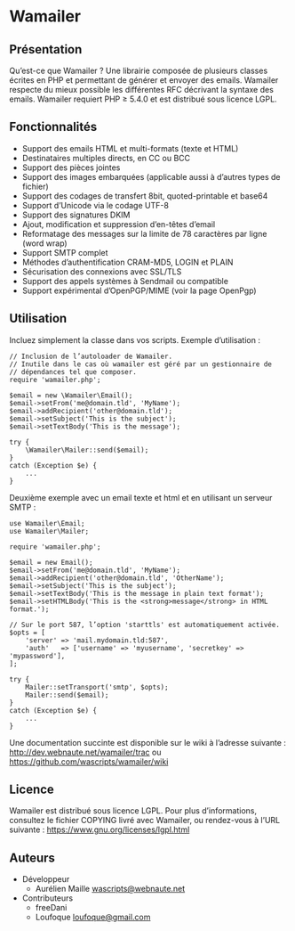 ﻿
Wamailer
==========

Présentation
--------------

Qu’est-ce que Wamailer ? Une librairie composée de plusieurs classes écrites en
PHP et permettant de générer et envoyer des emails.
Wamailer respecte du mieux possible les différentes RFC décrivant la syntaxe des
emails.
Wamailer requiert PHP ≥ 5.4.0 et est distribué sous licence LGPL.


Fonctionnalités
-----------------

 * Support des emails HTML et multi-formats (texte et HTML)
 * Destinataires multiples directs, en CC ou BCC
 * Support des pièces jointes
 * Support des images embarquées (applicable aussi à d’autres types de fichier)
 * Support des codages de transfert 8bit, quoted-printable et base64
 * Support d’Unicode via le codage UTF-8
 * Support des signatures DKIM
 * Ajout, modification et suppression d’en-têtes d’email
 * Reformatage des messages sur la limite de 78 caractères par ligne (word wrap)
 * Support SMTP complet
 * Méthodes d’authentification CRAM-MD5, LOGIN et PLAIN
 * Sécurisation des connexions avec SSL/TLS
 * Support des appels systèmes à Sendmail ou compatible
 * Support expérimental d’OpenPGP/MIME (voir la page OpenPgp)


Utilisation
-------------

Incluez simplement la classe dans vos scripts.
Exemple d’utilisation :

    // Inclusion de l’autoloader de Wamailer.
    // Inutile dans le cas où wamailer est géré par un gestionnaire de
    // dépendances tel que composer.
    require 'wamailer.php';

    $email = new \Wamailer\Email();
    $email->setFrom('me@domain.tld', 'MyName');
    $email->addRecipient('other@domain.tld');
    $email->setSubject('This is the subject');
    $email->setTextBody('This is the message');

    try {
        \Wamailer\Mailer::send($email);
    }
    catch (Exception $e) {
        ...
    }

Deuxième exemple avec un email texte et html et en utilisant un serveur SMTP :

    use Wamailer\Email;
    use Wamailer\Mailer;

    require 'wamailer.php';

    $email = new Email();
    $email->setFrom('me@domain.tld', 'MyName');
    $email->addRecipient('other@domain.tld', 'OtherName');
    $email->setSubject('This is the subject');
    $email->setTextBody('This is the message in plain text format');
    $email->setHTMLBody('This is the <strong>message</strong> in HTML format.');

    // Sur le port 587, l’option 'starttls' est automatiquement activée.
    $opts = [
        'server' => 'mail.mydomain.tld:587',
        'auth'   => ['username' => 'myusername', 'secretkey' => 'mypassword'],
    ];

    try {
        Mailer::setTransport('smtp', $opts);
        Mailer::send($email);
    }
    catch (Exception $e) {
        ...
    }

Une documentation succinte est disponible sur le wiki à l’adresse suivante :
<http://dev.webnaute.net/wamailer/trac>
ou
<https://github.com/wascripts/wamailer/wiki>


Licence
---------

Wamailer est distribué sous licence LGPL. Pour plus d’informations,
consultez le fichier COPYING livré avec Wamailer, ou rendez-vous à l’URL
suivante : <https://www.gnu.org/licenses/lgpl.html>


Auteurs
---------

 * Développeur
   * Aurélien Maille <wascripts@webnaute.net>
 * Contributeurs
   * freeDani
   * Loufoque <loufoque@gmail.com>

